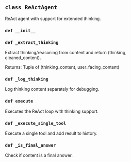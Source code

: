 ## `class ReActAgent`

ReAct agent with support for extended thinking.

### `def __init__`

### `def _extract_thinking`

Extract thinking/reasoning from content and return (thinking, cleaned_content).

Returns:
    Tuple of (thinking_content, user_facing_content)

### `def _log_thinking`

Log thinking content separately for debugging.

### `def execute`

Executes the ReAct loop with thinking support.

### `def _execute_single_tool`

Execute a single tool and add result to history.

### `def _is_final_answer`

Check if content is a final answer.

